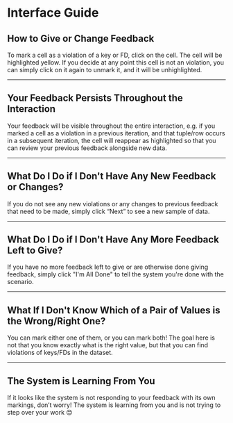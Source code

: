 # Interface Guide

## **How to Give or Change Feedback**
To mark a cell as a violation of a key or FD, click on the cell. The cell will be highlighted yellow. If you decide at any point this cell is not an violation, you can simply click on it again to unmark it, and it will be unhighlighted.

---

## **Your Feedback Persists Throughout the Interaction**
Your feedback will be visible throughout the entire interaction, e.g. if you marked a cell as a violation in a previous iteration, and that tuple/row occurs in a subsequent iteration, the cell will reappear as highlighted so that you can review your previous feedback alongside new data. 

---

## **What Do I Do if I Don't Have Any New Feedback or Changes?**
If you do not see any new violations or any changes to previous feedback that need to be made, simply click “Next” to see a new sample of data.

---

## **What Do I Do if I Don't Have Any More Feedback Left to Give?**
If you have no more feedback left to give or are otherwise done giving feedback, simply click "I'm All Done" to tell the system you're done with the scenario.

---

## **What If I Don't Know Which of a Pair of Values is the Wrong/Right One?**
You can mark either one of them, or you can mark both! The goal here is not that you know exactly what is the right value, but that you can find violations of keys/FDs in the dataset.

---

## **The System is Learning From You**
If it looks like the system is not responding to your feedback with its own markings, don’t worry! The system is learning from you and is not trying to step over your work 😊
